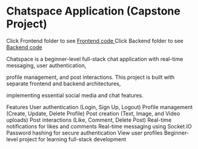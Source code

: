 # Chatspace Application (Capstone Project)

Click Frontend folder to see <a href= "https://github.com/Pad-coder/Chatspace/tree/master/Frontend"> Frontend code </a> 
Click Backend folder to see <a href= "https://github.com/Pad-coder/Chatspace/tree/master/Backend"> Backend code </a> 

Chatspace is a beginner-level full-stack chat application with real-time messaging, user authentication,

profile management, and post interactions. This project is built with separate frontend and backend architectures,

implementing essential social media and chat features.

Features
User authentication (Login, Sign Up, Logout)
Profile management (Create, Update, Delete Profile)
Post creation (Text, Image, and Video uploads)
Post interactions (Like, Comment, Delete Post)
Real-time notifications for likes and comments
Real-time messaging using Socket.IO
Password hashing for secure authentication
View user profiles
Beginner-level project for learning full-stack development
 
